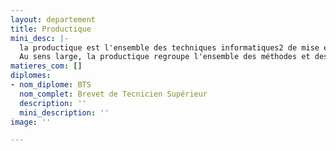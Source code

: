 ```yaml
---
layout: departement
title: Productique
mini_desc: |-
  la productique est l'ensemble des techniques informatiques2 de mise en œuvre des systèmes de production automatisés
  Au sens large, la productique regroupe l'ensemble des méthodes et des moyens de production industrielle employés à la maîtrise des coûts, des délais et de la qualité. Il s'agit de la fabrication de pièces (usinage, moulage, etc.), de la gestion et l'ordonnancement de la fabrication, de l'optimisation des moyens de production et leur rentabilité, du contrôle des pièces produites (métrologie), etc. À cet effet, la productique cherche à améliorer la formation des hommes (opérateurs), l'organisation des ressources (hommes et machines), l'optimisation des flux industriels, l'efficacité des procédés.
matieres_com: []
diplomes:
- nom_diplome: BTS
  nom_complet: Brevet de Tecnicien Supérieur
  description: ''
  mini_description: ''
image: ''

---
```

